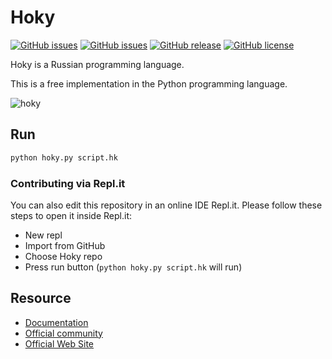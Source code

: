 # Hoky

[![GitHub issues](https://img.shields.io/github/issues/grostbite/Hoky.svg)](https://github.com/grostbite/Hoky/issues) [![GitHub issues](https://img.shields.io/github/issues-closed/grostbite/Hoky.svg)](https://github.com/grostbite/Hoky/issues?q=is%3Aissue+is%3Aclosed) [![GitHub release](https://img.shields.io/github/release/grostbite/Hoky.svg)](https://GitHub.com/grostbite/Hoky/releases/) [![GitHub license](https://img.shields.io/github/license/grostbite/Hoky.svg)](https://github.com/grostbite/Hoky/blob/master/LICENSE)

Hoky is a Russian programming language.

This is a free implementation in the Python programming language.

![hoky](https://sun9-43.userapi.com/impf/E6o2tf5TadOr7hPxmx21pPGjlwt1BI1h2vpk-Q/VwDR7OIox3c.jpg?size=1634x444&quality=96&proxy=1&sign=42c8c38c22aeccc49a44839294d5e8a8&type=album)

## Run

```bash
python hoky.py script.hk
```

### Contributing via Repl.it

You can also edit this repository in an online IDE Repl.it. Please follow these steps to open it inside Repl.it:

- New repl
- Import from GitHub
- Choose Hoky repo
- Press run button (`python hoky.py script.hk` will run)

## Resource

- [Documentation](https://github.com/grostbite/Hoky/blob/main/docs.md)
- [Official community](https://vk.com/hokylang)
- [Official Web Site](http://hokylang.ru)
